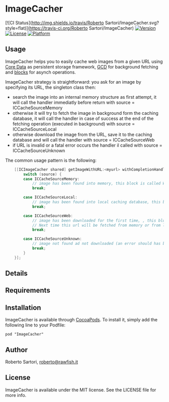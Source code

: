 # ImageCacher

[![CI Status](http://img.shields.io/travis/Roberto Sartori/ImageCacher.svg?style=flat)](https://travis-ci.org/Roberto Sartori/ImageCacher)
[![Version](https://img.shields.io/cocoapods/v/ImageCacher.svg?style=flat)](http://cocoadocs.org/docsets/ImageCacher)
[![License](https://img.shields.io/cocoapods/l/ImageCacher.svg?style=flat)](http://cocoadocs.org/docsets/ImageCacher)
[![Platform](https://img.shields.io/cocoapods/p/ImageCacher.svg?style=flat)](http://cocoadocs.org/docsets/ImageCacher)

## Usage

ImageCacher helps you to easily cache web images from a given URL using [Core Data](https://developer.apple.com/library/ios/documentation/Cocoa/Conceptual/CoreData/cdProgrammingGuide.html) as persistent storage framework, [GCD](https://developer.apple.com/library/ios/documentation/Performance/Reference/GCD_libdispatch_Ref/) for background fetching and [blocks](https://developer.apple.com/library/ios/documentation/Cocoa/Conceptual/Blocks/Articles/00_Introduction.html) for asynch operations.

ImageCacher strategy is straightforward: you ask for an image by specifying its URL, the singleton class then:

 * search the image into an internal memory structure as first attempt, it will call the handler immediatly before return with source = ICCacheSourceMemory
 * otherwise it will try to fetch the image in background form the caching database, it will call the handler in case of success at the end of the fetching operation (executed in background) with source = ICCacheSourceLocal
 * otherwise download the image from the URL, save it to the caching database and will call the handler with source = ICCacheSourceWeb
 * if URL is invalid or a fatal error occurs the handler il called with source = ICCacheSourceUnknown

The common usage pattern is the following:
```objective-c
    [[ICImageCacher shared] getImageWithURL:<myurl> withCompletionHandler^(UIImage *image ,tICCacheSource source) {
        switch (source) {
        case ICCacheSourceMemory:
            // image has been found into memory, this block is called WITHIN getImageWithURL execution
            break;

        case ICCacheSourceLocal:
            // image has been found into local caching database, this block is called later
            break;

        case ICCacheSourceWeb:
            // image has been downloaded for the first time, , this block is called later.
            // Next time this url will be fetched from memory or from local cache
            break;

        case ICCacheSourceUnknown:
            // image not found ad not downloaded (an error should has been encountered)
            break;
        }
    }];
```

## Details



## Requirements


## Installation

ImageCacher is available through [CocoaPods](http://cocoapods.org). To install
it, simply add the following line to your Podfile:

    pod "ImageCacher"

## Author

Roberto Sartori, roberto@rawfish.it

## License

ImageCacher is available under the MIT license. See the LICENSE file for more info.

